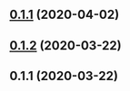 ## [0.1.1](https://github.com/gyx8899/npm-template/compare/v0.1.2...v0.1.1) (2020-04-02)



## [0.1.2](https://github.com/gyx8899/npm-template/compare/v0.1.1...v0.1.2) (2020-03-22)



## 0.1.1 (2020-03-22)



